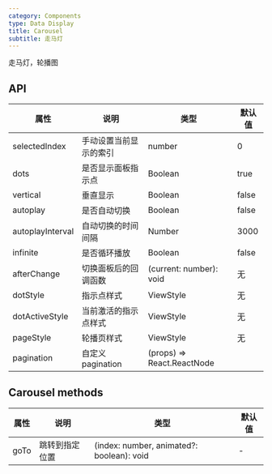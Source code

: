 ```yaml
---
category: Components
type: Data Display
title: Carousel
subtitle: 走马灯
---
```


走马灯，轮播图

## API

属性 | 说明 | 类型 | 默认值
----|-----|------|------
| selectedIndex |  手动设置当前显示的索引  |  number  |  0  |
| dots | 是否显示面板指示点 | Boolean   | true |
| vertical | 垂直显示 | Boolean   | false |
| autoplay | 是否自动切换 | Boolean   | false |
| autoplayInterval | 自动切换的时间间隔 | Number | 3000 |
| infinite | 是否循环播放 | Boolean   | false |
| afterChange  | 切换面板后的回调函数 | (current: number): void  | 无 |
| dotStyle  | 指示点样式 | ViewStyle | 无 |
| dotActiveStyle  | 当前激活的指示点样式 | ViewStyle | 无 |
| pageStyle | 轮播页样式 | ViewStyle | 无 |
| pagination | 自定义 pagination | (props) => React.ReactNode  |  |

## Carousel methods

属性 | 说明 | 类型 | 默认值
----|-----|------|------
| goTo | 跳转到指定位置 | (index: number, animated?: boolean): void |  -  |